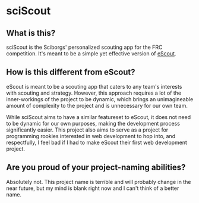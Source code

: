 # sciScout

## What is this?

sciScout is the Sciborgs' personalized scouting app for the FRC competition. It's meant to be a simple yet effective version of [eScout](https://github.com/SciBorgs/eScout).

## How is this different from eScout?

eScout is meant to be a scouting app that caters to any team's interests with scouting and strategy. However, this approach requires a lot of the inner-workings of the project to be dynamic, which brings an unimagineable amount of complexity to the project and is unnecessary for our own team. 

While sciScout aims to have a similar featureset to eScout, it does not need to be dynamic for our own purposes, making the development process significantly easier. This project also aims to serve as a project for programming rookies interested in web development to hop into, and respectfully, I feel bad if I had to make eScout their first web development project.

## Are you proud of your project-naming abilities?

Absolutely not. This project name is terrible and will probably change in the near future, but my mind is blank right now and I can't think of a better name.